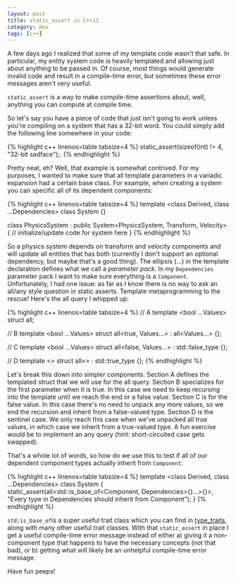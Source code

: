 ```yaml
---
layout: post
title: static_assert in C++11
category: dev
tags: [c++]
---
```


A few days ago I realized that some of my template code wasn't that safe. In
particular, my entity system code is heavily templated and allowing just about
anything to be passed in. Of course, most things would generate invalid code
and result in a compile-time error, but sometimes these error messages aren't
very useful.

`static_assert` is a way to make compile-time assertions about, well, anything
you can compute at compile time.


So let's say you have a piece of code that just isn't going to work unless
you're compiling on a system that has a 32-bit word. You could simply add the
following line somewhere in your code:

{% highlight c++ linenos=table tabsize=4 %}
static_assert(sizeof(int) != 4, "32-bit sadface");.
{% endhighlight %}

Pretty neat, eh? Well, that example is somewhat contrived. For my purposes, I
wanted to make sure that all template parameters in a variadic expansion had
a certain base class. For example, when creating a system you can specific all
of its dependent components:

{% highlight c++ linenos=table tabsize=4 %}
template <class Derived, class ...Dependencies>
class System {}

class PhysicsSystem : public System<PhysicsSystem, Transform, Velocity> {
	// initialize/update code for system here
}
{% endhighlight %}

So a physics system depends on transform and velocity components and will
update all entities that has both (currently I don't support an optional
dependency, but maybe that's a good thing). The ellipsis (...) in the template
declaration defines what we call a _parameter pack_. In my `Dependencies`
parameter pack I want to make sure everything is a `Component`. Unfortunately,
I had one issue: as far as I know there is no way to ask an all/any style
question in static asserts. Template metaprogramming to the rescue! Here's the
all query I whipped up:

{% highlight c++ linenos=table tabsize=4 %}
// A
template <bool ...Values>
struct all;

// B
template <bool ...Values>
struct all<true, Values...> : all<Values...> {};

// C
template <bool ...Values>
struct all<false, Values...> : std::false_type {};

// D
template <>
struct all<> : std::true_type {};
{% endhighlight %}

Let's break this down into simpler components. Section A defines the templated
struct that we will use for the all query. Section B specializes for the first
parameter when it is true. In this case we need to keep recursing into the
template until we reach the end or a false value. Section C is for the false
value. In this case there's no need to unpack any more values, so we end the
recursion and inherit from a false-valued type. Section D is the sentinel case.
We only reach this case when we've unpacked all true values, in which case we
inherit from a true-valued type. A fun exercise would be to implement an any
query (hint: short-circuited case gets swapped).

That's a whole lot of words, so how do we use this to test if all of our
dependent component types actually inherit from `Component`:

{% highlight c++ linenos=table tabsize=4 %}
template <class Derived, class ...Dependencies>
class System {
	static_assert(all<std::is_base_of<Component, Dependencies>{}...>{}>,
				  "Every type in Dependencies should inherit from Component");
}
{% endhighlight %}

`std:is_base_of`is a super useful trait class which you can find in
[type_traits](//en.cppreference.com/w/cpp/header/type_traits), along with many
other useful trait classes. With that `static_assert` in place I get a useful
compile-time error message instead of either a) giving it a non-component type
that happens to have the necessary concepts (not that bad), or b) getting what
will likely be an unhelpful compile-time error message.

Have fun peeps!
